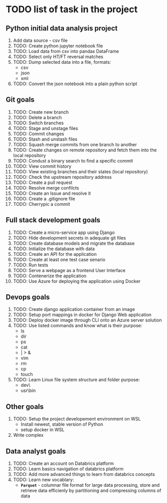 # TODO list of task in the project

## Python initial data analysis project

1. Add data source - csv file
2. TODO: Create python jupyter notebook file
3. TODO: Load data from csv into pandas DataFrame
4. TODO: Select only HT/FT reversal matches
5. TODO: Dump selected data into a file, formats:
   * csv
   * json
   * xml
6. TODO: Convert the json notebook into a plain python script

## Git goals

1. TODO: Create new branch
2. TODO: Delete a branch
3. TODO: Switch branches
4. TODO: Stage and unstage files
5. TODO: Commit changes
6. TODO: Stash and unstash files
7. TODO: Squash merge commits from one branch to another
8. TODO: Create changes on remote repository and fetch them into the local repository
9. TODO: Condust a binary search to find a specific commit
10. TODO: View commit history
11. TODO: View existing branches and their states (local repository)
12. TODO: Check the upstream repository address
13. TODO: Create a pull request
14. TODO: Resolve merge confilcts
15. TODO: Create an Issue and resolve it
16. TODO: Create a .gitignore file
17. TODO: Cherrypic a commit

## Full stack development goals

1. TODO: Create a micro-service app using Django
2. TODO: Hide development secrets in adequate git files
3. TODO: Create database models and migrate the database
4. TODO: Initialize the database with data
5. TODO: Create an API for the application
6. TODO: Create at least one test case senario
7. TODO: Run tests  
8. TODO: Serve a webpage as a frontend User Interface
9. TODO: Contenerize the application
10. TODO: Use Azure for deploying the application using Docker

## Devops goals

1. TODO: Create django application container from an image
2. TODO: Setup port mappings in docker for Django Web application
3. TODO: Deploy docker image through CLI onto an Azure server solution
4. TODO: Use listed commands and know what is their purpose:
    * ls
    * dir
    * ps
    * cat
    * | > &
    * vim
    * rm
    * cp
    * touch
5. TODO: Learn Linux file system structure and folder purpose:
   * dev\
   * usr\bin 

## Other goals

1. TODO: Setup the project developement environment on WSL
   * Install newest, stable version of Python
   * setup docker in WSL
2. Write complex 

## Data analyst goals

1. TODO: Create an account on Databrics platform
2. TODO: Learn basics navigation of databrics platform
3. TODO: Add more advanced things to learn from databrics concepts
4. TODO: Learn new vocablary:
   * **`Parquet`** - columnar file format for large data processing, store and retrieve data efficienly by partitioning and compressing columns of data